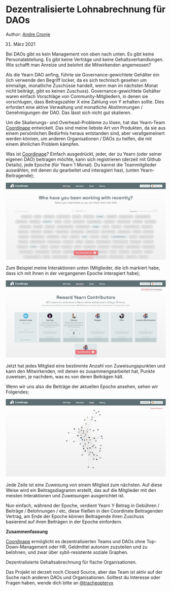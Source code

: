 # Dezentralisierte Lohnabrechnung für DAOs

Author: [Andre Cronje](https://twitter.com/AndreCronjeTech)</br>

31. März 2021

Bei DAOs gibt es kein Management von oben nach unten. Es gibt keine Personalabteilung. Es gibt keine Verträge und keine Gehaltsverhandlungen. Wie schafft man Anreize und belohnt die Mitwirkenden angemessen?

Als die Yearn DAO anfing, führte sie Governance-gewichtete Gehälter ein (ich verwende den Begriff locker, da es sich technisch gesehen um einmalige, monatliche Zuschüsse handelt, wenn man im nächsten Monat nicht beiträgt, gibt es keinen Zuschuss). Governance-gewichtete Gehälter waren einfach Vorschläge von Community-Mitgliedern, in denen sie vorschlugen, dass Beitragszahler X eine Zahlung von Y erhalten sollte. Dies erfordert eine aktive Verwaltung und monatliche Abstimmungen / Genehmigungen der DAO. Das lässt sich nicht gut skalieren.

Um die Skalierungs- und Overhead-Probleme zu lösen, hat das Yearn-Team [Coordinape](https://coordinape.com/) entwickelt. Das sind meine liebste Art von Produkten, da sie aus einem persönlichen Bedürfnis heraus entstanden sind, aber verallgemeinert werden können, um anderen Organisationen / DAOs zu helfen, die mit einem ähnlichen Problem kämpfen.

Was ist [Coordinape](https://coordinape.com/)? Einfach ausgedrückt, jeder, der zu Yearn (oder seiner eigenen DAO) beitragen möchte, kann sich registrieren (derzeit mit Github Details), jede Epoche (für Yearn 1 Monat). Du kannst die Teammitglieder auswählen, mit denen du gearbeitet und interagiert hast, (unten Yearn-Beitragende);

![](1.jpg)

Zum Beispiel meine Interaktionen unten (Mitglieder, die ich markiert habe, dass ich mit ihnen in der vergangenen Epoche interagiert habe);

![](2.jpg)

Jetzt hat jedes Mitglied eine bestimmte Anzahl von Zuweisungspunkten und kann den Mitwirkenden, mit denen es zusammengearbeitet hat, Punkte zuweisen, je nachdem, was es von deren Beiträgen hält.

Wenn wir uns also die Beiträge der aktuellen Epoche ansehen, sehen wir Folgendes;

![](3.jpg)

Jede Zeile ist eine Zuweisung von einem Mitglied zum nächsten. Auf diese Weise wird ein Beitragsdiagramm erstellt, das auf die Mitglieder mit den meisten Interaktionen und Zuweisungen ausgerichtet ist.

Nun einfach, während der Epoche, verdient Yearn Y Betrag in Gebühren / Beiträge / Belohnungen / etc, diese fließen in den Coordinate Beitragenden Vertrag, am Ende der Epoche können Beitragende ihren Zuschuss basierend auf ihren Beiträgen in der Epoche einfordern.

**Zusammenfassung**

[Coordinape](https://coordinape.com/) ermöglicht es dezentralisierten Teams und DAOs ohne Top-Down-Management oder HR, Geldmittel autonom zuzuteilen und zu belohnen, und zwar über sybil-resistente soziale Graphen.

Dezentralisierte Gehaltsabrechnung für flache Organisationen.

Das Projekt ist derzeit noch Closed Source, aber das Team ist aktiv auf der Suche nach anderen DAOs und Organisationen. Solltest du Interesse oder Fragen haben, wende dich bitte an [@tracheopteryx](https://twitter.com/tracheopteryx)
